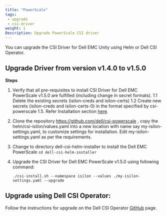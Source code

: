 ```yaml
---
title: "PowerScale"
tags: 
 - upgrade
 - csi-driver
weight: 1
Description: Upgrade PowerScale CSI driver
---
```

You can upgrade the CSI Driver for Dell EMC Unity using Helm or Dell CSI Operator.

## Upgrade Driver from version v1.4.0 to v1.5.0

**Steps**
1. Verify that all pre-requisites to install CSI Driver for Dell EMC PowerScale v1.5.0 are fulfilled (including change in secret formats).
   1.1 Delete the existing secrets (isilon-creds and isilon-certs)
   1.2 Create new secrets (isilon-creds and isilon-certs-0) in the format specified by csi-powerscale 1.5. Refer Installation section [here](../../../installation/helm/isilon/#install-csi-driver-for-powerscale).
2. Clone the repository https://github.com/dell/csi-powerscale , copy the helm/csi-isilon/values.yaml into a new location with name say my-isilon-settings.yaml, to customize settings for installation. Edit my-isilon-settings.yaml as per the requirements.
3. Change to directory dell-csi-helm-installer to install the Dell EMC PowerScale `cd dell-csi-helm-installer`
4. Upgrade the CSI Driver for Dell EMC PowerScale v1.5.0 using following command:

   `./csi-install.sh --namespace isilon --values ./my-isilon-settings.yaml --upgrade`


## Upgrade using Dell CSI Operator:

Follow the instructions for upgrade on the Dell CSI Operator [GitHub](https://github.com/dell/dell-csi-operator) page.
